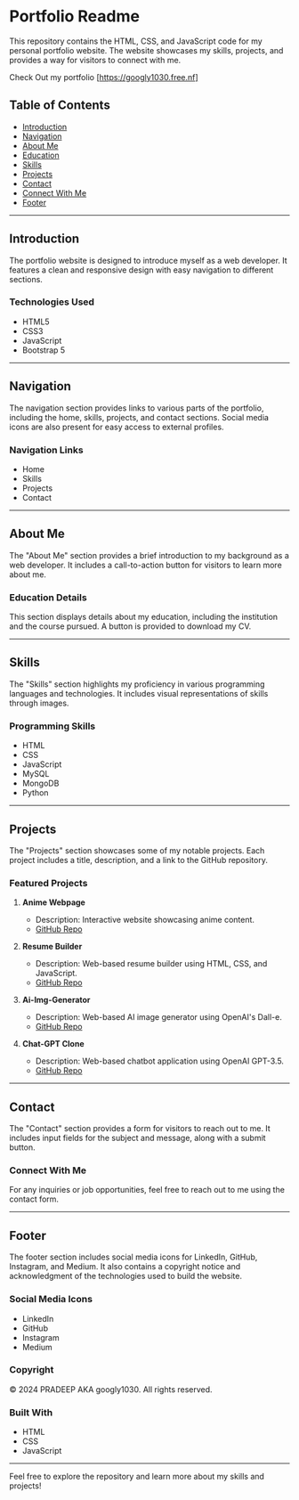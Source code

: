 # Portfolio Readme

This repository contains the HTML, CSS, and JavaScript code for my personal portfolio website. The website showcases my skills, projects, and provides a way for visitors to connect with me.

Check Out my portfolio [https://googly1030.free.nf]

## Table of Contents
- [Introduction](#introduction)
- [Navigation](#navigation)
- [About Me](#about-me)
- [Education](#education)
- [Skills](#skills)
- [Projects](#projects)
- [Contact](#contact)
- [Connect With Me](#connect-with-me)
- [Footer](#footer)

---

## Introduction
The portfolio website is designed to introduce myself as a web developer. It features a clean and responsive design with easy navigation to different sections.

### Technologies Used
- HTML5
- CSS3
- JavaScript
- Bootstrap 5

---

## Navigation
The navigation section provides links to various parts of the portfolio, including the home, skills, projects, and contact sections. Social media icons are also present for easy access to external profiles.

### Navigation Links
- Home
- Skills
- Projects
- Contact

---

## About Me
The "About Me" section provides a brief introduction to my background as a web developer. It includes a call-to-action button for visitors to learn more about me.

### Education Details
This section displays details about my education, including the institution and the course pursued. A button is provided to download my CV.

---

## Skills
The "Skills" section highlights my proficiency in various programming languages and technologies. It includes visual representations of skills through images.

### Programming Skills
- HTML
- CSS
- JavaScript
- MySQL
- MongoDB
- Python

---

## Projects
The "Projects" section showcases some of my notable projects. Each project includes a title, description, and a link to the GitHub repository.

### Featured Projects
1. **Anime Webpage**
   - Description: Interactive website showcasing anime content.
   - [GitHub Repo](https://github.com/googly1030/PoPoAnime)

2. **Resume Builder**
   - Description: Web-based resume builder using HTML, CSS, and JavaScript.
   - [GitHub Repo](https://github.com/googly1030/resumebuilder)

3. **Ai-Img-Generator**
   - Description: Web-based AI image generator using OpenAI's Dall-e.
   - [GitHub Repo](https://github.com/googly1030/AI-IMG-GENERATOR)

4. **Chat-GPT Clone**
   - Description: Web-based chatbot application using OpenAI GPT-3.5.
   - [GitHub Repo](https://github.com/googly1030/Chatgpt-Clone)

---

## Contact
The "Contact" section provides a form for visitors to reach out to me. It includes input fields for the subject and message, along with a submit button.

### Connect With Me
For any inquiries or job opportunities, feel free to reach out to me using the contact form.

---

## Footer
The footer section includes social media icons for LinkedIn, GitHub, Instagram, and Medium. It also contains a copyright notice and acknowledgment of the technologies used to build the website.

### Social Media Icons
- LinkedIn
- GitHub
- Instagram
- Medium

### Copyright
© 2024 PRADEEP AKA googly1030. All rights reserved.

### Built With
- HTML
- CSS
- JavaScript

---

Feel free to explore the repository and learn more about my skills and projects!
